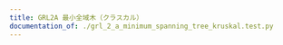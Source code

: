 ```yaml
---
title: GRL2A 最小全域木（クラスカル）
documentation_of: ./grl_2_a_minimum_spanning_tree_kruskal.test.py
---
```


